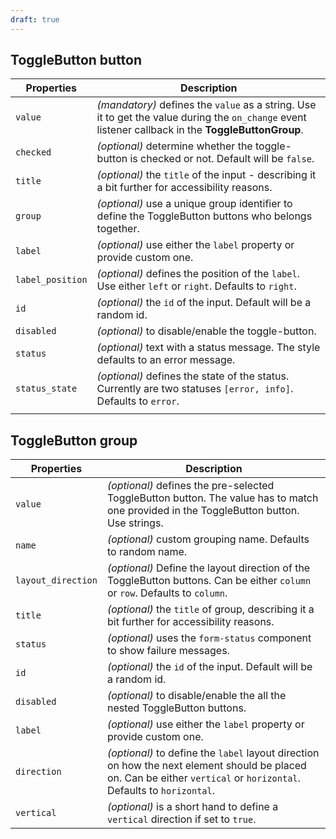 ```yaml
---
draft: true
---
```


## ToggleButton button

| Properties       | Description                                                                                                                                  |
| ---------------- | -------------------------------------------------------------------------------------------------------------------------------------------- |
| `value`          | _(mandatory)_ defines the `value` as a string. Use it to get the value during the `on_change` event listener callback in the **ToggleButtonGroup**. |
| `checked`        | _(optional)_ determine whether the toggle-button is checked or not. Default will be `false`.                                                         |
| `title`          | _(optional)_ the `title` of the input - describing it a bit further for accessibility reasons.                                               |
| `group`          | _(optional)_ use a unique group identifier to define the ToggleButton buttons who belongs together.                                                 |
| `label`          | _(optional)_ use either the `label` property or provide custom one.                                                                          |
| `label_position` | _(optional)_ defines the position of the `label`. Use either `left` or `right`. Defaults to `right`.                                         |
| `id`             | _(optional)_ the `id` of the input. Default will be a random id.                                                                             |
| `disabled`       | _(optional)_ to disable/enable the toggle-button.                                                                                                    |
| `status`         | _(optional)_ text with a status message. The style defaults to an error message.                                                             |
| `status_state`   | _(optional)_ defines the state of the status. Currently are two statuses `[error, info]`. Defaults to `error`.                               |
|                  |                                                                                                                                              |

## ToggleButton group

| Properties         | Description                                                                                                                                                          |
| ------------------ | -------------------------------------------------------------------------------------------------------------------------------------------------------------------- |
| `value`            | _(optional)_ defines the pre-selected ToggleButton button. The value has to match one provided in the ToggleButton button. Use strings.                                            |
| `name`             | _(optional)_ custom grouping name. Defaults to random name.                                                                                                          |
| `layout_direction` | _(optional)_ Define the layout direction of the ToggleButton buttons. Can be either `column` or `row`. Defaults to `column`.                                                |
| `title`            | _(optional)_ the `title` of group, describing it a bit further for accessibility reasons.                                                                            |
| `status`           | _(optional)_ uses the `form-status` component to show failure messages.                                                                                              |
| `id`               | _(optional)_ the `id` of the input. Default will be a random id.                                                                                                     |
| `disabled`         | _(optional)_ to disable/enable the all the nested ToggleButton buttons.                                                                                                     |
| `label`            | _(optional)_ use either the `label` property or provide custom one.                                                                                                  |
| `direction`        | _(optional)_ to define the `label` layout direction on how the next element should be placed on. Can be either `vertical` or `horizontal`. Defaults to `horizontal`. |
| `vertical`         | _(optional)_ is a short hand to define a `vertical` direction if set to `true`.                                                                                      |
